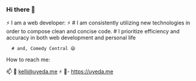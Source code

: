 ### Hi there 👋 

⚡ I am a web developer: ⚡ 
      # I am consistently utilizing new technologies in order to compose clean and concise code.
      # I prioritize efficiency and accuracy in both web development and personal life
      
      # and, Comedy Central 😄


How to reach me: 

📫 💬 kelli@uyeda.me
⚡ 💬- https://uyeda.me

  


<!--- - 🔭 I’m currently working on ...
- 🌱 I’m currently learning ...
- 👯 I’m looking to collaborate on ...
- 🤔 I’m looking for help with ...
- 💬 Ask me about ...
- 📫 How to reach me: ...
- 😄 Pronouns: ...
- ⚡ Fun fact: ... --!>

